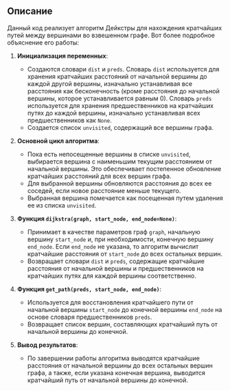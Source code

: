 ## Описание

Данный код реализует алгоритм Дейкстры для нахождения кратчайших путей между вершинами во взвешенном графе. Вот более подробное объяснение его работы:

1. **Инициализация переменных**: 
   - Создаются словари `dist` и `preds`. Словарь `dist` используется для хранения кратчайших расстояний от начальной вершины до каждой другой вершины, изначально устанавливая все расстояния как бесконечность (кроме расстояния до начальной вершины, которое устанавливается равным 0). Словарь `preds` используется для хранения предшественников на кратчайших путях до каждой вершины, изначально устанавливая всех предшественников как `None`.
   - Создается список `unvisited`, содержащий все вершины графа.

2. **Основной цикл алгоритма**:
   - Пока есть непосещенные вершины в списке `unvisited`, выбирается вершина с наименьшим текущим расстоянием от начальной вершины. Это обеспечивает постепенное обновление кратчайших расстояний для всех вершин графа.
   - Для выбранной вершины обновляются расстояния до всех ее соседей, если новое расстояние меньше текущего.
   - Выбранная вершина помечается как посещенная путем удаления ее из списка `unvisited`.

3. **Функция `dijkstra(graph, start_node, end_node=None)`**:
   - Принимает в качестве параметров граф `graph`, начальную вершину `start_node` и, при необходимости, конечную вершину `end_node`. Если `end_node` не указана, то алгоритм вычислит кратчайшие расстояния от `start_node` до всех остальных вершин.
   - Возвращает словари `dist` и `preds`, содержащие кратчайшие расстояния от начальной вершины и предшественников на кратчайших путях для каждой вершины соответственно.

4. **Функция `get_path(preds, start_node, end_node)`**:
   - Используется для восстановления кратчайшего пути от начальной вершины `start_node` до конечной вершины `end_node` на основе словаря предшественников `preds`.
   - Возвращает список вершин, составляющих кратчайший путь от начальной вершины до конечной.

5. **Вывод результатов**:
   - По завершении работы алгоритма выводятся кратчайшие расстояния от начальной вершины до всех остальных вершин графа, а также, если указана конечная вершина, выводится кратчайший путь от начальной вершины до конечной.
